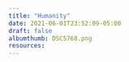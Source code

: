 ```yaml
---
title: "Humanity"
date: 2021-06-01T23:52:09-05:00
draft: false
albumthumb: DSC5768.png
resources:
---
```


